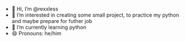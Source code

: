 - 👋 Hi, I’m @rexxless
- 👀 I’m interested in creating some small project, to practice my python and maybe prepare for futher job
- 🌱 I’m currently learning python
- 😄 Pronouns: he/him

<!---
rexxless/rexxless is a ✨ special ✨ repository because its `README.md` (this file) appears on your GitHub profile.
You can click the Preview link to take a look at your changes.
--->
